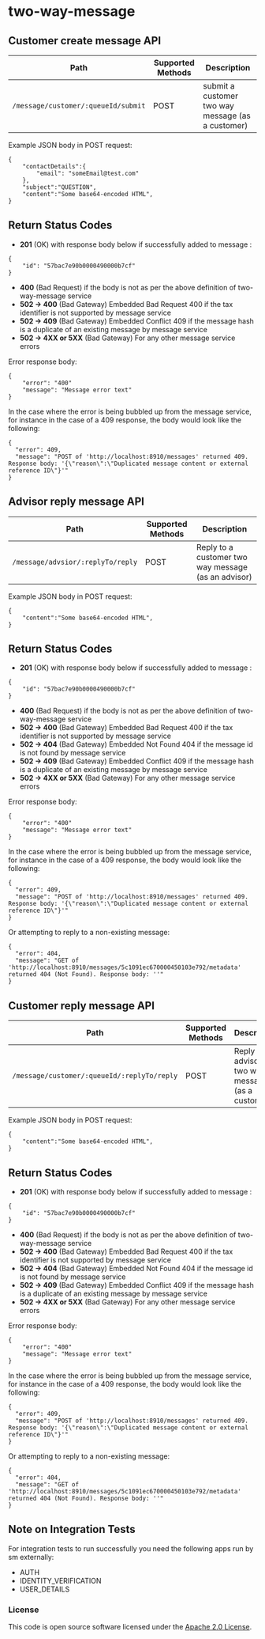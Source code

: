 
# two-way-message

## Customer create message API

| Path | Supported Methods | Description
|---|---|---
|`/message/customer/:queueId/submit`|POST|submit a customer two way message (as a customer)

Example JSON body in POST request:
```
{ 
    "contactDetails":{
        "email": "someEmail@test.com"
    },
    "subject":"QUESTION",
    "content":"Some base64-encoded HTML",
}
```

## Return Status Codes

- **201** (OK) with response body below if successfully added to message :

```
{
    "id": "57bac7e90b0000490000b7cf"
}
```

- **400** (Bad Request) if the body is not as per the above definition of two-way-message service
- **502 -> 400** (Bad Gateway) Embedded Bad Request 400 if the tax identifier is not supported by message service
- **502 -> 409** (Bad Gateway) Embedded Conflict 409 if the message hash is a duplicate of an existing message by message service
- **502 -> 4XX or 5XX** (Bad Gateway) For any other message service errors

Error response body:
```
{
    "error": "400"
    "message": "Message error text"
}
```

In the case where the error is being bubbled up from the message service, for instance in the case of a 409 response, the body would look like the following:
```
{
  "error": 409,
  "message": "POST of 'http://localhost:8910/messages' returned 409. Response body: '{\"reason\":\"Duplicated message content or external reference ID\"}'"
}
```

## Advisor reply message API

| Path | Supported Methods | Description
|---|---|---
|`/message/advsior/:replyTo/reply`|POST|Reply to a customer two way message (as an advisor)

Example JSON body in POST request:
```
{
    "content":"Some base64-encoded HTML",
}
```

## Return Status Codes

- **201** (OK) with response body below if successfully added to message :

```
{
    "id": "57bac7e90b0000490000b7cf"
}
```

- **400** (Bad Request) if the body is not as per the above definition of two-way-message service
- **502 -> 400** (Bad Gateway) Embedded Bad Request 400 if the tax identifier is not supported by message service
- **502 -> 404** (Bad Gateway) Embedded Not Found 404 if the message id is not found by message service
- **502 -> 409** (Bad Gateway) Embedded Conflict 409 if the message hash is a duplicate of an existing message by message service
- **502 -> 4XX or 5XX** (Bad Gateway) For any other message service errors

Error response body:
```
{
    "error": "400"
    "message": "Message error text"
}
```

In the case where the error is being bubbled up from the message service, for instance in the case of a 409 response, the body would look like the following:
```
{
  "error": 409,
  "message": "POST of 'http://localhost:8910/messages' returned 409. Response body: '{\"reason\":\"Duplicated message content or external reference ID\"}'"
}
```

Or attempting to reply to a non-existing message:
```
{
  "error": 404,
  "message": "GET of 'http://localhost:8910/messages/5c1091ec670000450103e792/metadata' returned 404 (Not Found). Response body: ''"
}
```

## Customer reply message API

| Path | Supported Methods | Description
|---|---|---
|`/message/customer/:queueId/:replyTo/reply`|POST|Reply to an advisor's two way message (as a customer)

Example JSON body in POST request:
```
{
    "content":"Some base64-encoded HTML",
}
```

## Return Status Codes

- **201** (OK) with response body below if successfully added to message :

```
{
    "id": "57bac7e90b0000490000b7cf"
}
```

- **400** (Bad Request) if the body is not as per the above definition of two-way-message service
- **502 -> 400** (Bad Gateway) Embedded Bad Request 400 if the tax identifier is not supported by message service
- **502 -> 404** (Bad Gateway) Embedded Not Found 404 if the message id is not found by message service
- **502 -> 409** (Bad Gateway) Embedded Conflict 409 if the message hash is a duplicate of an existing message by message service
- **502 -> 4XX or 5XX** (Bad Gateway) For any other message service errors

Error response body:
```
{
    "error": "400"
    "message": "Message error text"
}
```

In the case where the error is being bubbled up from the message service, for instance in the case of a 409 response, the body would look like the following:
```
{
  "error": 409,
  "message": "POST of 'http://localhost:8910/messages' returned 409. Response body: '{\"reason\":\"Duplicated message content or external reference ID\"}'"
}
```

Or attempting to reply to a non-existing message:
```
{
  "error": 404,
  "message": "GET of 'http://localhost:8910/messages/5c1091ec670000450103e792/metadata' returned 404 (Not Found). Response body: ''"
}
```

## Note on Integration Tests

For integration tests to run successfully you need the following apps run by sm externally:
 - AUTH
 - IDENTITY_VERIFICATION
 - USER_DETAILS

### License
This code is open source software licensed under the [Apache 2.0 License]("http://www.apache.org/licenses/LICENSE-2.0.html").
